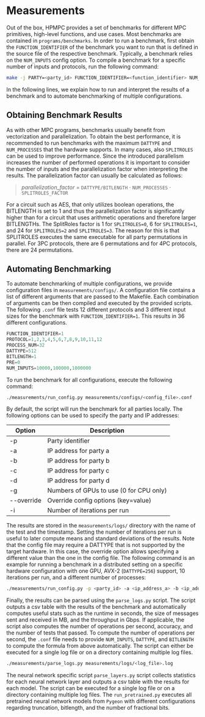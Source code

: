 # Measurements

Out of the box, HPMPC provides a set of benchmarks for different MPC primitives, high-level functions, and use cases. 
Most benchmarks are contained in `programs/benchmarks`. 
In order to run a benchmark, first obtain the `FUNCTION_IDENTIFIER` of the benchmark you want to run that is defined in the source file of the respective benchmark.
Typically, a benchmark relies on the `NUM_INPUTS` config option.
To compile a benchmark for a specific number of inputs and protocols, run the following command:
```bash
make -j PARTY=<party_id> FUNCTION_IDENTIFIER=<function_identifier> NUM_INPUTS=<num_inputs>
```
In the following lines, we explain how to run and interpret the results of a benchmark and to automate benchmarking of multiple configurations.

## Obtaining Benchmark Results

As with other MPC programs, benchmarks usually benefit from vectorization and parallelization.
To obtain the best performance, it is recommended to run benchmarks with the maximum `DATTYPE` and `NUM_PROCESSES` that the hardware supports. In many cases, also `SPLITROLES` can be used to improve performance.
Since the introduced parallelism increases the number of performed operations it is important to consider the number of inputs and the parallelization factor when interpreting the results.
The parallelization factor can usually be calculated as follows:
> *parallelization_factor* $=$ `DATTYPE/BITLENGTH` $\cdot$ `NUM_PROCESSES` $\cdot$ `SPLITROLES_FACTOR`

For a circuit such as AES, that only utilizes boolean operations, the BITLENGTH is set to 1 and thus the parallelization factor is significantly higher than for a circuit that uses arithmetic operations and therefore larger BITLENGTHs.
The SplitRoles factor is 1 for `SPLITROLES=0`, 6 for `SPLITROLES=1`, and 24 for `SPLITROLES=2` and `SPLITROLES=3`.
The reason for this is that SPLITROLES executes the same executable for all party permutations in parallel. For 3PC protocols, there are 6 permutations and for 4PC protocols, there are 24 permutations.

## Automating Benchmarking

To automate benchmarking of multiple configurations, we provide configuration files in `measurements/configs/`.
A configuration file contains a list of different arguments that are passed to the Makefile. 
Each combination of arguments can be then compiled and executed by the provided scripts.
The following `.conf` file tests 12 different protocols and 3 different input sizes for the benchmark with `FUNCTION_IDENTIFIER=1`. This results in 36 different configurations.
```py
FUNCTION_IDENTIFIER=1
PROTOCOL=1,2,3,4,5,6,7,8,9,10,11,12
PROCESS_NUM=32
DATTYPE=512
BITLENGTH=1
PRE=0
NUM_INPUTS=10000,100000,1000000
```

To run the benchmark for all configurations, execute the following command:
```bash
./measurements/run_config.py measurements/configs/<config_file>.conf
```
By default, the script will run the benchmark for all parties locally. The following options can be used to specify the party and IP addresses:

| Option | Description |
| --- | --- |
| -p | Party identifier |
| -a | IP address for party a |
| -b | IP address for party b |
| -c | IP address for party c |
| -d | IP address for party d |
| -g | Numbers of GPUs to use (0 for CPU only) |
| --override | Override config options (key=value) |
| -i | Number of iterations per run |

The results are stored in the `measurements/logs/` directory with the name of the test and the timestamp. 
Setting the number of iterations per run is useful to later compute means and standard deviations of the results. 
Note that the config file may require a DATTYPE that is not supported by the target hardware. In this case, the override option allows specifying a different value than the one in the config file.
The following command is an example for running a benchmark in a distributed setting on a specific hardware configuration with one GPU, AVX-2 (`DATTYPE=256`) support, 10 iterations per run, and a different number of processes:

```bash
./measurements/run_config.py -p <party_id> -a <ip_address_a> -b <ip_address_b> -c <ip_address_c> -d <ip_address_d> -g 1 -i 10 measurements/configs/<config_file>.conf --override DATTYPE=256 PROCESS_NUM=12,24
```

Finally, the results can be parsed using the `parse_logs.py` script. The script outputs a csv table with the results of the benchmark and automatically computes useful stats such as the runtime in seconds, the size of messages sent and received in MB, and the throughput in Gbps. If applicable, the script also computes the number of operations per second, accuracy, and the number of tests that passed.
To compute the number of operations per second, the `.conf` file needs to provide `NUM_INPUTS`, `DATTYPE`, and `BITLENGTH` to compute the formula from above automatically.
The script can either be executed for a single log file or on a directory containing multiple log files.

```bash
./measurements/parse_logs.py measurements/logs/<log_file>.log
```

The neural network specific script `parse_layers.py` script collects statistics for each neural network layer and outputs a csv table with the results for each model. The script can be executed for a single log file or on a directory containing multiple log files.
The `run_pretrained.py` executes all pretrained neural network models from `Pygeon` with different configurations regarding truncation, bitlength, and the number of fractional bits.


